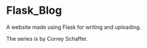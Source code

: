 # Flask_Blog
A website made using Flask for writing and uploading.
 
The series is by Correy Schaffer.
